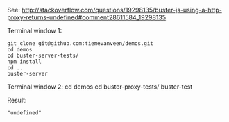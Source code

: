 See: http://stackoverflow.com/questions/19298135/buster-js-using-a-http-proxy-returns-undefined#comment28611584_19298135

Terminal window 1:

	git clone git@github.com:tiemevanveen/demos.git
	cd demos
	cd buster-server-tests/
	npm install
	cd ..
	buster-server

Terminal window 2:
	cd demos
	cd buster-proxy-tests/
	buster-test

Result:

	"undefined"


